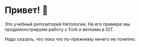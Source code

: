 # Привет! 👋

Это учебный репозиторий Нетологии. На его примере мы продемонстрируем работу с Fork и ветками в GIT.

Надо сказать, что пока что по-прежнему ничего не понятно.